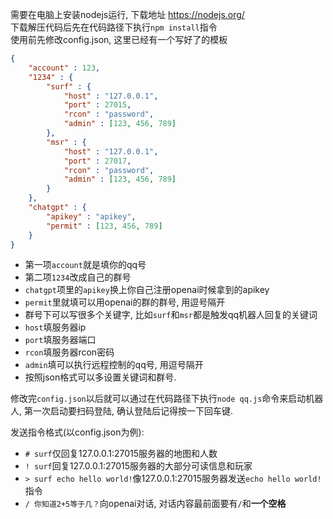 需要在电脑上安装nodejs运行, 下载地址 https://nodejs.org/  
下载解压代码后先在代码路径下执行`npm install`指令  
使用前先修改config.json, 这里已经有一个写好了的模板
```json
{
    "account" : 123,
    "1234" : {
        "surf" : {
            "host" : "127.0.0.1",
            "port" : 27015,
            "rcon" : "password",
            "admin" : [123, 456, 789]
        },
        "msr" : {
            "host" : "127.0.0.1",
            "port" : 27017,
            "rcon" : "password",
            "admin" : [123, 456, 789]
        }
    },
    "chatgpt" : {
        "apikey" : "apikey",
        "permit" : [123, 456, 789]
    }
}
```
- 第一项```account```就是填你的qq号
- 第二项```1234```改成自己的群号
- ```chatgpt```项里的```apikey```换上你自己注册openai时候拿到的apikey
- ```permit```里就填可以用openai的群的群号, 用逗号隔开
- 群号下可以写很多个关键字, 比如```surf```和`msr`都是触发qq机器人回复的关键词
- `host`填服务器ip
- `port`填服务器端口
- `rcon`填服务器rcon密码
- `admin`填可以执行远程控制的qq号, 用逗号隔开
- 按照json格式可以多设置关键词和群号.

修改完`config.json`以后就可以通过在代码路径下执行```node qq.js```命令来启动机器人, 第一次启动要扫码登陆, 确认登陆后记得按一下回车键.

发送指令格式(以config.json为例):
- `# surf`仅回复127.0.0.1:27015服务器的地图和人数
- `! surf`回复127.0.0.1:27015服务器的大部分可读信息和玩家
- `> surf echo hello world!`像127.0.0.1:27015服务器发送`echo hello world!`指令
- `/ 你知道2+5等于几？`向openai对话, 对话内容最前面要有`/`和**一个空格**